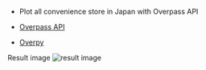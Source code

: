 - Plot all convenience store in Japan with Overpass API

- [Overpass API](https://wiki.openstreetmap.org/wiki/JA:Overpass_API)

- [Overpy](http://python-overpy.readthedocs.io/en/latest/index.html)

Result image
![result image](https://github.com/NaoY-2501/overpass_plot_convenience/blob/master/img/convenience_jp.png)
